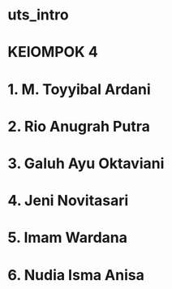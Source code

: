 # uts_intro
# KElOMPOK 4
# 1. M. Toyyibal Ardani
# 2. Rio Anugrah Putra
# 3. Galuh Ayu Oktaviani
# 4. Jeni Novitasari
# 5. Imam Wardana
# 6. Nudia Isma Anisa
